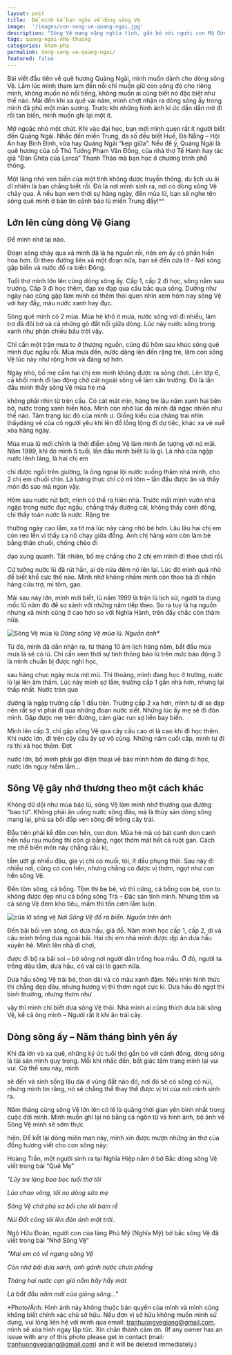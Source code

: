 ```yaml
---
layout: post
title:  Để mình kể bạn nghe về dòng sông Vệ
image:  '/images/con-song-ve-quang-ngai.jpg'
description: "Sông Vệ mang nặng nghĩa tình, gắn bó với người con Mộ Đức, Quảng Ngãi. Qua lăng kính của mình, giới thiệu đến bạn về dòng sông quên hương mình"
tags: quang-ngai-nho-thuong
categories: kham-pha
permalink: dong-song-ve-quang-ngai/
featured: false
---
```

Bài viết đầu tiên về quê hương Quảng Ngãi, mình muốn dành cho dòng sông Vệ. Lắm lúc mình tham lam đến nỗi chỉ muốn giữ con sông đó cho riêng mình, không muốn nó nổi tiếng, không 
muốn ai cũng biết nó đặc biệt như thế nào. Mãi đến khi xa quê vài năm, mình chợt nhận ra dòng sông ấy trong mình đã phủ một màn sương. Trước khi những hình ảnh kí ức dần dần mờ 
đi rồi tan biến, mình muốn ghi lại một ít.

Mở ngoặc nhỏ một chút. Khi vào đại học, bạn mới mình quen rất ít người biết đến Quảng Ngãi. Nhắc đến miền Trung, đa số đều biết Huế, Đà Nẵng – Hội An hay Bình Định, vừa hay Quảng Ngãi “kẹp giữa”. Nếu để ý, Quảng Ngãi là quê hương của cố Thủ Tướng Phạm Văn Đồng, của nhà thơ Tế Hanh hay tác giả “Đàn Ghita của Lorca” Thanh Thảo mà bạn học ở chương trình phổ thông.

Một làng nhỏ ven biển của một tỉnh không được truyền thông, du lịch ưu ái dĩ nhiên là bạn chẳng biết rồi. Đó là nơi mình sinh ra, nơi có dòng sông Vệ chảy qua. À nếu bạn xem thời sự hàng ngày, đến mùa lũ, bạn sẽ nghe tên sông quê mình ở bản tin cảnh báo lũ miền Trung đấy!^^

## Lớn lên cùng dòng Vệ Giang

Để mình nhớ lại nào.

Đoạn sông chảy qua xã mình đã là hạ nguồn rồi, nên em ấy có phần hiền hòa hơn. Đi theo đường liên xã một đoạn nữa, bạn sẽ đến cửa lở - Nơi sông gặp biển và nước đổ ra biển Đông.

Tuổi thơ mình lớn lên cùng dòng sông ấy. Cấp 1, cấp 2 đi học, sông nằm sau trường. Cấp 3 đi học thêm, đạp xe đạp qua cầu bắc qua sông. Dường như ngày nào cũng gặp làm mình có thêm thói quen nhìn xem hôm nay sông Vệ vơi hay đầy, màu nước xanh hay đục. 

Sông quê mình có 2 mùa. Mùa hè khô ít mưa, nước sông vơi đi nhiều, làm trơ đá đôi bờ và cả những gò đất nổi giữa dòng. Lúc này nước sông trong xanh như phản chiếu bầu trời vậy. 

Chỉ cần một trận mưa to ở thượng nguồn, cũng đủ hôm sau khúc sông quê mình đục ngầu rồi. Mùa mưa đến, nước dâng lên đến rặng tre, làm con sông Vệ lúc này như rộng hơn và đáng sợ hơn.

Ngày nhỏ, bố mẹ cấm hai chị em mình không được ra sông chơi. Lên lớp 6, cả khối mình đi lao động chở cát ngoài sông về làm sân trường. Đó là lần đầu mình thấy sông Vệ mùa hè mà 

không phải nhìn từ trên cầu. Có cát mát mịn, hàng tre lâu năm xanh hai bên bờ, nước trong xanh hiền hòa. Mình còn nhớ lúc đó mình đã ngạc nhiên như thế nào. Tâm trạng lúc đó của mình ư. Giống kiểu của chàng trai nhìn thấydáng vẻ của cô người yêu khi lên đồ lồng lộng đi dự tiệc, khác xa vẻ xuề xòa hàng ngày.

Mùa mưa lũ mới chính là thời điểm sông Vệ làm mình ấn tượng với nó mãi. Năm 1999, khi đó mình 5 tuổi, lần đầu mình biết lũ là gì. Là nhà cửa ngập nước lênh láng, là hai chị em 

chỉ được ngồi trên giường, là ông ngoại lội nước xuống thăm nhà mình, cho 2 chị em chuối chin. Là lương thực chỉ có mì tôm – lần đầu được ăn và thấy món đó sao mà ngon vậy.

Hôm sau nước rút bớt, mình có thể ra hiên nhà. Trước mắt mình vườn nhà ngập trong nước đục ngầu, chẳng thấy đường cái, không thấy cánh đồng, chỉ thấy toàn nước là nước. Rặng tre 

thường ngày cao lắm, xa tít mà lúc này càng nhỏ bé hơn. Lâu lâu hai chị em còn reo lên vì thấy ca nô chạy giữa đồng. Anh chị hàng xóm còn làm bè bằng thân chuối, chống chèo đi 

dạo xung quanh. Tất nhiên, bố mẹ chẳng cho 2 chị em mình đi theo chơi rồi.

Cứ tưởng nước lũ đã rút hẳn, ai dè nửa đêm nó lên lại. Lúc đó mình quá nhỏ để biết khổ cực thế nào. Mình nhớ không nhầm mình còn theo bà đi nhận hàng cứu trợ, mì tôm, gạo.

Mãi sau này lớn, mình mới biết, lũ năm 1999 là trận lũ lịch sử, người ta dùng mốc lũ năm đó để so sánh với những năm tiếp theo. So ra tuy là hạ nguồn nhưng xã mình cũng ở cao hơn so với Nghĩa Hành, trên đấy chắc còn thảm nữa.

![Sông Vệ mùa lũ](/images/song-ve-mua-lu.JPG)
_Dòng sông Vệ mùa lũ. Nguồn ảnh*_ 

Từ đó, mình đã dần nhận ra, từ tháng 10 âm lịch hàng năm, bắt đầu mùa mưa là sẽ có lũ. Chỉ cần xem thời sự tỉnh thông báo lũ trên mức báo động 3 là mình chuẩn bị được nghỉ học, 

sau hàng chục ngày mưa mịt mù. Thi thoảng, mình đang học ở trường, nước lũ lại lên âm thầm. Lúc này mình sợ lắm, trường cấp 1 gần nhà hơn, nhưng lại thấp nhất. Nước tràn qua 

đường là ngập trường cấp 1 đầu tiên. Trường cấp 2 xa hơn, mình tự đi xe đạp nên rất sợ vì phải đi qua những đoạn nước xiết. Những lúc ấy mẹ sẽ đi đón mình. Gặp được mẹ trên đường, cảm giác run sợ liền bay biến.

Mình lên cấp 3, chỉ gặp sông Vệ qua cây cầu cao ơi là cao khi đi học thêm. Khi nước lớn, đi trên cây cầu ấy sợ vô cùng. Những năm cuối cấp, mình tự đi ra thị xã học thêm. Đợt 

nước lớn, bố mình phải gọi điện thoại về bảo mình hôm đó đừng đi học, nước lớn nguy hiểm lắm…

## Sông Vệ gây nhớ thương theo một cách khác

Không dữ dội như mùa bão lũ, sông Vệ làm mình nhớ thương qua đường “bao tử”. Không phải ăn uống nước sông đâu, mà là thủy sản dòng sông mang lại, phù sa bồi đắp ven sông để trồng cây trái.

Đầu tiên phải kể đến con hến, con don. Mùa hè mà có bát canh don canh hến nấu rau muống thì còn gì bằng, ngọt thơm mát hết cả ruột gan. Cách mẹ chế biến món này chẳng cầu kì, 

tẩm ướt gì nhiều đâu, gia vị chỉ có muối, tỏi, ít dầu phụng thôi. Sau này đi nhiều nơi, cũng có con hến, nhưng chẳng có được vị thơm, ngọt như con hến sông Vệ.

Đến tôm sông, cá bống. Tôm thì be bé, vỏ thì cứng, cá bống con bé, con to không được đẹp như cá bống sông Trà – Đặc sản tỉnh mình. Nhưng tôm và cá sông Vệ đem kho tiêu, mắm thì tốn cơm lắm luôn.

![cửa lở sông vệ](/images/cua-lo-song-ve.jpg)
_Nơi Sông Vệ đổ ra biển. Nguồn trên ảnh_

Đến bãi bồi ven sông, có dưa hấu, giá đỗ. Năm mình học cấp 1, cấp 2, dì và cậu mình trồng dưa ngoài bãi. Hai chị em nhà mình được dịp ăn dưa hấu xuyên hè. Mình lên nhà dì chơi, 

được đi bộ ra bãi soi – bờ sông nơi người dân trồng hoa mầu. Ở đó, người ta trồng dâu tằm, dưa hấu, có vài cái lò gạch nữa. 

Dưa hấu sông Vệ trái bé, thon dài và có màu xanh đậm. Nếu nhìn hình thức thì chẳng đẹp đâu, nhưng hương vị thì thơm ngọt cực kì. Dưa hấu đỏ ngọt thì bình thường, nhưng thơm như 

vậy thì mình chỉ biết dưa sông Vệ thôi. Nhà mình ai cũng thích dưa bãi sông Vệ, kể cả ông mình – Người rất ít khi ăn trái cây.

## Dòng sông ấy – Năm tháng bình yên ấy

Khi đã lớn và xa quê, những ký ức tuổi thơ gắn bó với cánh đồng, dòng sông là tài sản mình quý trọng. Mỗi khi nhắc đến, bất giác tâm trạng mình lại vui vui. Có thể sau này, mình 

sẽ đến và sinh sống lâu dài ở vùng đất nào đó, nơi đó sẽ có sông có núi, nhưng mình tin rằng, nó sẽ chẳng thể thay thế được vị trí của nơi mình sinh ra.

Năm tháng cùng sông Vệ lớn lên có lẽ là quãng thời gian yên bình nhất trong cuộc đời mình. Mình muốn ghi lại nó bằng cả ngôn từ và hình ảnh, bộ ảnh về Sông Vệ mình sẽ sớm thực 

hiện. Để kết lại dòng miên man này, mình xin được mượn những án thơ của đồng hương viết cho con sông này:

Hoàng Trần, một người sinh ra tại Nghĩa Hiệp nằm ở bờ Bắc dòng sông Vệ viết trong bài “Quê Mẹ”

_"Lũy tre làng bao bọc tuổi thơ tôi_

_Lúa chao võng, tôi no dòng sữa mẹ_

_Sông Vệ chở phù sa bồi cho tôi bám rễ_

_Núi Đất cõng tôi lên đón ánh mặt trời.._

Ngô Hữu Đoàn, người con của làng Phú Mỹ (Nghĩa Mỹ) bờ bắc sông Vệ đã viết trong bài “Nhớ Sông Vệ”

_"Mai em có về ngang sông Vệ_

_Còn nhớ bãi dưa xanh, anh gánh nước chưn phồng_

_Tháng hai nước cạn gió nồm hây hẩy mát_

_Là bắt đầu năm mới của giòng sông…"_


*Photo/Ảnh: Hình ảnh này không thuộc bản quyền của mình và mình cũng không biết chính xác chủ sở hữu. Nếu đơn vị sở hữu không muốn mình sử dụng, vui lòng liên hệ với mình qua email: tranhuongvegiang@gmail.com, mình sẽ xóa hình ngay lập tức. Xin chân thành cảm ơn. (If any owner has an issue with any of this photo please get in contact (mail: tranhuongvegiang@gmail.com) and it will be deleted immediately.)

